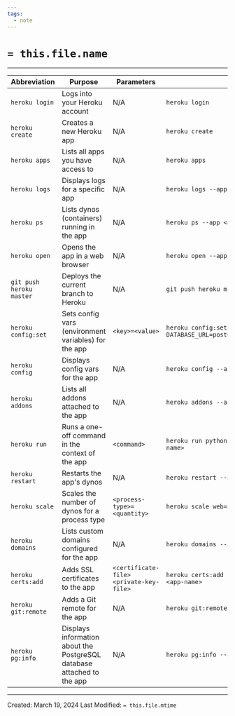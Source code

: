 ```yaml
---
tags:
  - note
---
```

# `= this.file.name `
---

| Abbreviation             | Purpose                                                                | Parameters                              | Example                                                               |
| ------------------------ | ---------------------------------------------------------------------- | --------------------------------------- | --------------------------------------------------------------------- |
| `heroku login`           | Logs into your Heroku account                                          | N/A                                     | `heroku login`                                                        |
| `heroku create`          | Creates a new Heroku app                                               | N/A                                     | `heroku create`                                                       |
| `heroku apps`            | Lists all apps you have access to                                      | N/A                                     | `heroku apps`                                                         |
| `heroku logs`            | Displays logs for a specific app                                       | N/A                                     | `heroku logs --app <app-name>`                                        |
| `heroku ps`              | Lists dynos (containers) running in the app                            | N/A                                     | `heroku ps --app <app-name>`                                          |
| `heroku open`            | Opens the app in a web browser                                         | N/A                                     | `heroku open --app <app-name>`                                        |
| `git push heroku master` | Deploys the current branch to Heroku                                   | N/A                                     | `git push heroku master`                                              |
| `heroku config:set`      | Sets config vars (environment variables) for the app                   | `<key>=<value>`                         | `heroku config:set DATABASE_URL=postgres://user:password@host/dbname` |
| `heroku config`          | Displays config vars for the app                                       | N/A                                     | `heroku config --app <app-name>`                                      |
| `heroku addons`          | Lists all addons attached to the app                                   | N/A                                     | `heroku addons --app <app-name>`                                      |
| `heroku run`             | Runs a one-off command in the context of the app                       | `<command>`                             | `heroku run python manage.py migrate --app <app-name>`                |
| `heroku restart`         | Restarts the app's dynos                                               | N/A                                     | `heroku restart --app <app-name>`                                     |
| `heroku scale`           | Scales the number of dynos for a process type                          | `<process-type>=<quantity>`             | `heroku scale web=2 --app <app-name>`                                 |
| `heroku domains`         | Lists custom domains configured for the app                            | N/A                                     | `heroku domains --app <app-name>`                                     |
| `heroku certs:add`       | Adds SSL certificates to the app                                       | `<certificate-file> <private-key-file>` | `heroku certs:add server.crt server.key --app <app-name>`             |
| `heroku git:remote`      | Adds a Git remote for the app                                          | N/A                                     | `heroku git:remote -a <app-name>`                                     |
| `heroku pg:info`         | Displays information about the PostgreSQL database attached to the app | N/A                                     | `heroku pg:info --app <app-name>`                                     |


---
Created: March 19, 2024
Last Modified: `= this.file.mtime`

